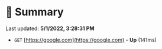 # 📖 Summary
Last updated: **5/1/2022, 3:28:31 PM**

- `GET` [https://google.com](https://google.com) - **Up** (141ms)
